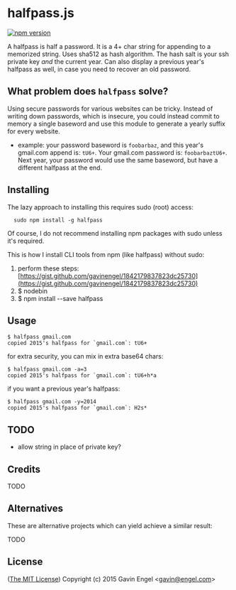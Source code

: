 # halfpass.js

[![npm version](https://badge.fury.io/js/halfpass.svg)](http://badge.fury.io/js/halfpass)

A halfpass is half a password. It is a 4+ char string for appending to a memorized string.  Uses sha512 as hash algorithm.  The hash salt is your ssh private key *and* the current year.  Can also display a previous year's halfpass as well, in case you need to recover an old password.

## What problem does `halfpass` solve?
Using secure passwords for various websites can be tricky.  Instead of writing down passwords, which is insecure, you could instead commit to memory a single baseword and use this module to generate a yearly suffix for every website.

* example: your password baseword is `foobarbaz`, and this year's gmail.com append is: `tU6+`.  Your gmail.com password is: `foobarbaztU6+`.  Next year, your password would use the same baseword, but have a different halfpass at the end.

## Installing 
The lazy approach to installing this requires sudo (root) access:
```
  sudo npm install -g halfpass
```

Of course, I do not recommend installing npm packages with sudo unless it's required.

This is how I install CLI tools from npm (like halfpass) without sudo:

1. perform these steps: [https://gist.github.com/gavinengel/1842179837823dc25730](https://gist.github.com/gavinengel/1842179837823dc25730)
2. $ nodebin
3. $ npm install --save halfpass

## Usage
```
$ halfpass gmail.com
copied 2015's halfpass for `gmail.com`: tU6+
```

for extra security, you can mix in extra base64 chars:
```
$ halfpass gmail.com -a=3
copied 2015's halfpass for `gmail.com`: tU6+h*a
```

if you want a previous year's halfpass:
```
$ halfpass gmail.com -y=2014
copied 2015's halfpass for `gmail.com`: H2s*
```

## TODO

* allow string in place of private key?

## Credits

TODO

## Alternatives
These are alternative projects which can yield achieve a similar result:

TODO

## License

([The MIT License](http://opensource.org/licenses/MIT))
Copyright (c) 2015 Gavin Engel <<gavin@engel.com>>

